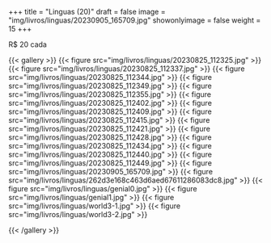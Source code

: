 +++
title = "Linguas (20)"
draft = false
image = "img/livros/linguas/20230905_165709.jpg"
showonlyimage = false
weight = 15
+++

<span class="price">R$ 20</span> cada
<!--more-->

{{< gallery >}}
{{< figure src="img/livros/linguas/20230825_112325.jpg" >}}
{{< figure src="img/livros/linguas/20230825_112337.jpg" >}}
{{< figure src="img/livros/linguas/20230825_112344.jpg" >}}
{{< figure src="img/livros/linguas/20230825_112349.jpg" >}}
{{< figure src="img/livros/linguas/20230825_112355.jpg" >}}
{{< figure src="img/livros/linguas/20230825_112402.jpg" >}}
{{< figure src="img/livros/linguas/20230825_112409.jpg" >}}
{{< figure src="img/livros/linguas/20230825_112415.jpg" >}}
{{< figure src="img/livros/linguas/20230825_112421.jpg" >}}
{{< figure src="img/livros/linguas/20230825_112428.jpg" >}}
{{< figure src="img/livros/linguas/20230825_112434.jpg" >}}
{{< figure src="img/livros/linguas/20230825_112440.jpg" >}}
{{< figure src="img/livros/linguas/20230825_112449.jpg" >}}
{{< figure src="img/livros/linguas/20230905_165709.jpg" >}}
{{< figure src="img/livros/linguas/262d3e168c463d6aed67611286083dc8.jpg" >}}
{{< figure src="img/livros/linguas/genial0.jpg" >}}
{{< figure src="img/livros/linguas/genial1.jpg" >}}
{{< figure src="img/livros/linguas/world3-1.jpg" >}}
{{< figure src="img/livros/linguas/world3-2.jpg" >}}

{{< /gallery >}}

